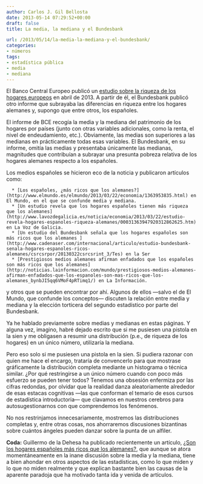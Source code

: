 ```yaml
---
author: Carlos J. Gil Bellosta
date: 2013-05-14 07:29:52+00:00
draft: false
title: La media, la mediana y el Bundesbank

url: /2013/05/14/la-media-la-mediana-y-el-bundesbank/
categories:
- números
tags:
- estadística pública
- media
- mediana
---
```


El Banco Central Europeo publicó un [estudio sobre la riqueza de los hogares europeos](http://www.ecb.int/home/html/researcher_hfcn.en.html) en abril de 2013. A partir de él, el Bundesbank publicó otro informe que subrayaba las diferencias en riqueza entre los hogares alemanes y, supongo que entre otros, los españoles.

El informe de BCE recogía la media y la mediana del patrimonio de los hogares por países (junto con otras variables adicionales, como la renta, el nivel de endeudamiento, etc.). Obviamente, las medias son superiores a las medianas en prácticamente todas esas variables. El Bundesbank, en su informe, omitía las medias y presentaba únicamente las medianas, magnitudes que contribuían a subrayar una presunta pobreza relativa de los hogares alemanes respecto a los españoles.

Los medios españoles se hicieron eco de la noticia y publicaron artículos como:



	  * [Los españoles, ¿más ricos que los alemanes?](http://www.elmundo.es/elmundo/2013/03/22/economia/1363953835.html) en El Mundo, en el que se confunde media y mediana.
	  * [Un estudio revela que los hogares españoles tienen más riqueza que los alemanes](http://www.lavozdegalicia.es/noticia/economia/2013/03/22/estudio-revela-hogares-espanoles-riqueza-alemanes/00031363947920312862625.htm) en La Voz de Galicia.
	  * [Un estudio del Bundesbank señala que los hogares españoles son más ricos que los alemanes ](http://www.cadenaser.com/internacional/articulo/estudio-bundesbank-senala-hogares-espanoles-ricos-alemanes/csrcsrpor/20130322csrcsrint_3/Tes) en la Ser
	  * [Prestigiosos medios alemanes afirman enfadados que los españoles son más ricos que los alemanes](http://noticias.lainformacion.com/mundo/prestigiosos-medios-alemanes-afirman-enfadados-que-los-espanoles-son-mas-ricos-que-los-alemanes_bynbJI5qq6VMoF4pRTimq1/) en La Información.

y otros que se pueden encontrar por ahí. Algunos de ellos —salvo el de El Mundo, que confunde los conceptos— discuten la relación entre media y mediana y la elección torticera del segundo estadístico por parte del Bundesbank.

Ya he hablado previamente sobre medias y medianas en estas páginas. Y alguna vez, imagino, habré dejado escrito que si me pusiesen una pistola en la sien y me obligasen a resumir una distribución (p.e., de riqueza de los hogares) en un único número, utilizaría la mediana.

Pero eso solo si me pusiesen una pistola en la sien. Si pudiera razonar con quien me hace el encargo, trataría de convencerlo para que mostrase gráficamente la distribución completa mediante un histograma o técnica similar. ¿Por qué restringirse a un único número cuando con poco más esfuerzo se pueden tener todos? Tenemos una obsesión enfermiza por las cifras redondas, por olvidar que la realidad danza aleatoriamente alrededor de esas estacas cognitivas —las que conforman el temario de esos cursos de estadística introductoria— que clavamos en nuestros cerebros para autosugestionarnos con que comprendemos los fenómenos.

No nos restrinjamos innecesariamente, mostremos las distribuciones completas y, entre otras cosas, nos ahorraremos discusiones bizantinas sobre cuántos ángeles pueden danzar sobre la punta de un alfiler.

**Coda:** Guillermo de la Dehesa ha publicado recientemente un artículo, [¿Son los hogares españoles más ricos que los alemanes?](http://economia.elpais.com/economia/2013/05/10/actualidad/1368186177_869519.html), que aunque se atora momentáneamente en la inane discusión sobre la media y la mediana, tiene a bien ahondar en otros aspectos de las estadísticas, como lo que miden y lo que no miden realmente y que explican bastante bien las causas de la aparente paradoja que ha motivado tanta ida y venida de artículos.
